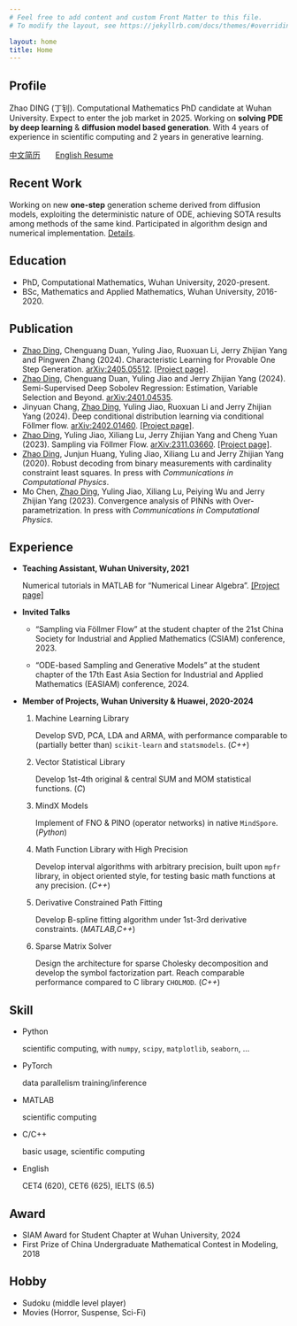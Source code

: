 ```yaml
---
# Feel free to add content and custom Front Matter to this file.
# To modify the layout, see https://jekyllrb.com/docs/themes/#overriding-theme-defaults

layout: home
title: Home
---
```


## Profile

Zhao DING (丁钊). Computational Mathematics PhD candidate at Wuhan University. Expect to enter the job market in 2025. Working on **solving PDE by deep learning** & **diffusion model based generation**. With 4 years of experience in scientific computing and 2 years in generative learning.

[中文简历](assets/resume/resume_zh.pdf) &nbsp; &nbsp; &nbsp; [English Resume](assets/resume/resume_en.pdf) 

## Recent Work

Working on new **one-step** generation scheme derived from diffusion models, exploiting the deterministic nature of ODE, achieving SOTA results among methods of the same kind. Participated in algorithm design and numerical implementation. [Details](https://arxiv.org/abs/2405.05512).

## Education

- PhD, Computational Mathematics, Wuhan University, 2020-present.
- BSc, Mathematics and Applied Mathematics, Wuhan University, 2016-2020.

## Publication

- <u>Zhao Ding</u>, Chenguang Duan, Yuling Jiao, Ruoxuan Li, Jerry Zhijian Yang and Pingwen Zhang (2024). Characteristic Learning for Provable One Step Generation. [arXiv:2405.05512](https://arxiv.org/abs/2405.05512). [[Project page]](https://github.com/burning489/CharacteristicGenerator).
- <u>Zhao Ding</u>, Chenguang Duan, Yuling Jiao and Jerry Zhijian Yang (2024). Semi-Supervised Deep Sobolev Regression: Estimation, Variable Selection and Beyond. [arXiv:2401.04535](https://arxiv.org/abs/2401.04535).
- Jinyuan Chang, <u>Zhao Ding</u>, Yuling Jiao, Ruoxuan Li and Jerry Zhijian Yang (2024). Deep conditional distribution learning via conditional Föllmer flow. [arXiv:2402.01460](https://arxiv.org/abs/2402.01460). [[Project page]](https://github.com/burning489/ConditionalFollmerFlow).
- <u>Zhao Ding</u>, Yuling Jiao, Xiliang Lu, Jerry Zhijian Yang and Cheng Yuan (2023). Sampling via Föllmer Flow. [arXiv:2311.03660](https://arxiv.org/abs/2311.03660). [[Project page]](https://github.com/burning489/SamplingFollmerFlow).
- <u>Zhao Ding</u>, Junjun Huang, Yuling Jiao, Xiliang Lu and Jerry Zhijian Yang (2020). Robust decoding from binary measurements with cardinality constraint least squares. In press with *Communications in Computational Physics*.
- Mo Chen, <u>Zhao Ding</u>, Yuling Jiao, Xiliang Lu, Peiying Wu and Jerry Zhijian Yang (2023). Convergence analysis of PINNs with Over-parametrization. In press with *Communications in Computational Physics*.

## Experience

- **Teaching Assistant, Wuhan University, 2021**

	Numerical tutorials in MATLAB for “Numerical Linear Algebra”. [[Project page]](https://github.com/burning489/2021_autumn_numerical_linear_algebra)

- **Invited Talks**

	- “Sampling via Föllmer Flow” at the student chapter of the 21st China Society for Industrial and Applied Mathematics (CSIAM) conference, 2023.

	- “ODE-based Sampling and Generative Models” at the student chapter of the 17th East Asia Section for Industrial and Applied Mathematics (EASIAM) conference, 2024.

- **Member of Projects, Wuhan University & Huawei, 2020-2024**

	1. Machine Learning Library

		Develop SVD, PCA, LDA and ARMA, with performance comparable to (partially better than) `scikit-learn` and `statsmodels`. (*C++*)

	2. Vector Statistical Library

		Develop 1st-4th original & central SUM and MOM statistical functions. (*C*)

	3. MindX Models

		Implement of FNO & PINO (operator networks) in native `MindSpore`. (*Python*)

	4. Math Function Library with High Precision

		Develop interval algorithms with arbitrary precision, built upon `mpfr` library, in object oriented style, for testing basic math functions at any precision. (*C++*)

	5. Derivative Constrained Path Fitting

		Develop B-spline fitting algorithm under 1st-3rd derivative constraints. (*MATLAB,C++*)

	6. Sparse Matrix Solver

		Design the architecture for sparse Cholesky decomposition and develop the symbol factorization part. Reach comparable performance compared to C library `CHOLMOD`. (*C++*)

## Skill

- Python
	
	scientific computing, with `numpy`, `scipy`, `matplotlib`, `seaborn`, ...

- PyTorch

	data parallelism training/inference

- MATLAB

	scientific computing

- C/C++

	basic usage, scientific computing

- English

	CET4 (620), CET6 (625), IELTS (6.5)

## Award

- SIAM Award for Student Chapter at Wuhan University, 2024
- First Prize of China Undergraduate Mathematical Contest in Modeling, 2018

## Hobby

- Sudoku (middle level player)
- Movies (Horror, Suspense, Sci-Fi)



